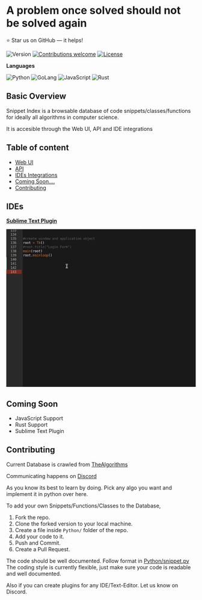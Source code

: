 A problem once solved should not be solved again
======================
:star: Star us on GitHub — it helps!

![Version](https://img.shields.io/badge/Version-1.0-grey.svg)
[![Contributions welcome](https://img.shields.io/badge/contributions-welcome-orange.svg)](https://github.com/omkarjc27/Snippet-Index/issues)
[![License](https://img.shields.io/badge/license-MIT-blue.svg)](https://opensource.org/licenses/MIT)

**Languages**

![Python](https://img.shields.io/badge/Python-Supported-brightgreen.svg)
![GoLang](https://img.shields.io/badge/GoLang-UnderConstruction-yellow.svg)
![JavaScript](https://img.shields.io/badge/JavaScript-UnderConstruction-yellow.svg)
![Rust](https://img.shields.io/badge/Rust-ComingSoon...-orange.svg)

## Basic Overview

Snippet Index is a browsable database of code snippets/classes/functions for ideally all algorithms in computer science. 

It is accesible through the Web UI, API and IDE integrations


## Table of content

- [Web UI](https://snip-index.herokuapp.com/)
- [API](/API_DOCS.md) 
- [IDEs Integrations](#ides)
- [Coming Soon....](#coming-soon)
- [Contributing](#contributing)

## IDEs

[**Sublime Text Plugin**](https://github.com/omkarjc27/sublime-snipet-index)

![Demo](demo.gif)

## Coming Soon
- JavaScript Support
- Rust Support
- Sublime Text Plugin

## Contributing

Current Database is crawled from [TheAlgorithms](https://github.com/TheAlgorithms/Python)

Communicating happens on [Discord](https://discord.gg/8m3d9Bn)

As you know its best to learn by doing.
Pick any algo you want and implement it in python over here.

To add your own Snippets/Functions/Classes to the Database,
1. Fork the repo.
2. Clone the forked version to your local machine.
3. Create a file inside ```Python/``` folder of the repo.
4. Add your code to it.
5. Push and Commit.
6. Create a Pull Request.

The code should be well documented. Follow format in [Python/snippet.py](https://github.com/omkarjc27/Snippet-Index/blob/master/Python/snippet.py)
The coding style is currently flexible,
just make sure your code is readable and well documented.

Also if you can create plugins for any IDE/Text-Editor.
Let us know on Discord.
